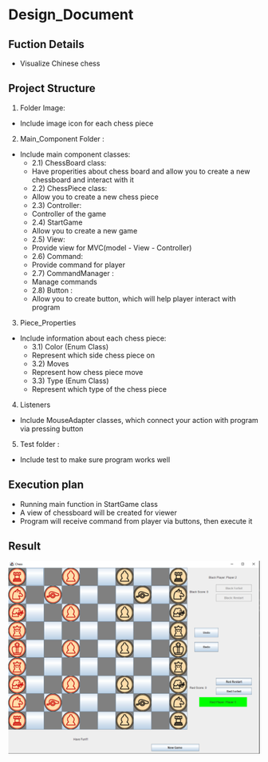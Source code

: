 # Design_Document
## Fuction Details
- Visualize Chinese chess
## Project Structure
1. Folder Image: 
  - Include image icon for each chess piece
2. Main_Component Folder : 
  - Include main component classes:
    - 2.1) ChessBoard class:
    - Have properities about chess board and allow you to create a new chessboard and interact with it
    - 2.2) ChessPiece class:
    - Allow you to create a new chess piece
    - 2.3) Controller:
    - Controller of the game
    - 2.4) StartGame
    - Allow you to create a new game
    - 2.5) View:
    - Provide view for MVC(model - View - Controller)
    - 2.6) Command:
    - Provide command for player
    - 2.7) CommandManager : 
    - Manage commands
    - 2.8) Button : 
    - Allow you to create button, which will help player interact with program
3. Piece_Properties
  - Include information about each chess piece:
    - 3.1) Color (Enum Class)
    - Represent which side chess piece on
    - 3.2) Moves
    - Represent how chess piece move
    - 3.3) Type (Enum Class)
    - Represent which type of the chess piece 
4. Listeners
  - Include MouseAdapter classes, which connect your action with program via pressing button
5. Test folder : 
  - Include test to make sure program works well 
## Execution plan 
  - Running main function in StartGame class
  - A view of chessboard will be created for viewer
  - Program will receive command from player via buttons, then execute it
## Result 
![image](https://github.com/Maybenex1ime/Something_Personal/blob/main/ScreenShot/199799014_582521089567981_3398538406345156789_n.png?raw=true)

